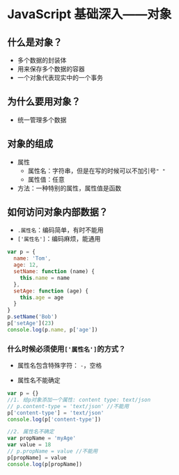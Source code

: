 # JavaScript 基础深入——对象

## 什么是对象？

- 多个数据的封装体
- 用来保存多个数据的容器
- 一个对象代表现实中的一个事务

## 为什么要用对象？

- 统一管理多个数据

## 对象的组成

- 属性
  - 属性名：字符串，但是在写的时候可以不加引号`" "`
  - 属性值：任意
- 方法：一种特别的属性，属性值是函数

## 如何访问对象内部数据？

- `.属性名`：编码简单，有时不能用
- `['属性名']`：编码麻烦，能通用

```javascript
var p = {
  name: 'Tom',
  age: 12,
  setName: function (name) {
    this.name = name
  },
  setAge: function (age) {
    this.age = age
  }
}
p.setName('Bob')
p['setAge'](23)
console.log(p.name, p['age'])
```

### 什么时候必须使用`['属性名']`的方式？

- 属性名包含特殊字符： `-`，空格`   `

- 属性名不能确定

```javascript
var p = {}
//1. 给p对象添加一个属性: content type: text/json
// p.content-type = 'text/json' //不能用
p['content-type'] = 'text/json'
console.log(p['content-type'])

//2. 属性名不确定
var propName = 'myAge'
var value = 18
// p.propName = value //不能用
p[propName] = value
console.log(p[propName])
```

